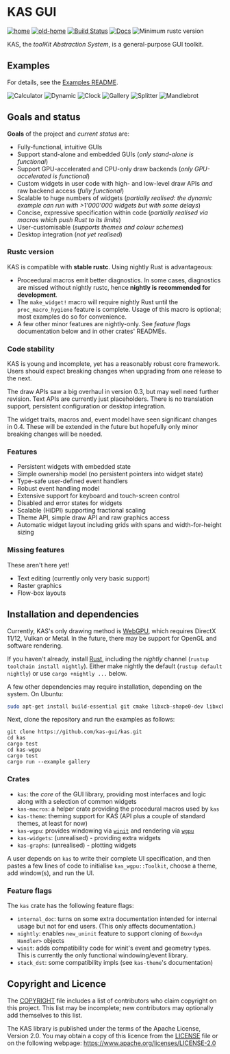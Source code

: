 KAS GUI
==========

[![home](https://img.shields.io/badge/GitHub-home-blue)](https://github.com/kas-gui/kas)
[![old-home](https://img.shields.io/badge/GitLab-old--home-blueviolet)](https://gitlab.com/dhardy/kas)
[![Build Status](https://travis-ci.com/kas-gui/kas.svg?branch=master)](https://travis-ci.com/kas-gui/kas)
[![Docs](https://docs.rs/kas/badge.svg)](https://docs.rs/kas)
![Minimum rustc version](https://img.shields.io/badge/rustc-nightly-lightgray.svg)

KAS, the *toolKit Abstraction System*, is a general-purpose GUI toolkit.

Examples
---------

For details, see the [Examples README](kas-wgpu/examples/README.md).

![Calculator](screenshots/calculator.png) ![Dynamic](screenshots/dynamic.png)
![Clock](screenshots/clock.png) ![Gallery](screenshots/gallery.gif)
![Splitter](screenshots/splitter.gif)
![Mandlebrot](screenshots/mandlebrot.png)


Goals and status
------

**Goals** of the project and *current status* are:

-   Fully-functional, intuitive GUIs
-   Support stand-alone and embedded GUIs (*only stand-alone is functional*)
-   Support GPU-accelerated and CPU-only draw backends (*only GPU-accelerated is functional*)
-   Custom widgets in user code with high- and low-level draw APIs *and* raw backend access (*fully functional*)
-   Scalable to huge numbers of widgets (*partially realised: the dynamic example can run with >1'000'000 widgets but with some delays*)
-   Concise, expressive specification within code (*partially realised via macros which push Rust to its limits*)
-   User-customisable (*supports themes and colour schemes*)
-   Desktop integration (*not yet realised*)


### Rustc version

KAS is compatible with **stable rustc**. Using nightly Rust is advantageous:

-   Proceedural macros emit better diagnostics. In some cases, diagnostics are
    missed without nightly rustc, hence **nightly is recommended for development**.
-   The `make_widget!` macro will require nightly Rust until the
    `proc_macro_hygiene` feature is complete.
    Usage of this macro is optional; most examples do so for convenience.
-   A few other minor features are nightly-only. See *feature flags*
    documentation below and in other crates' READMEs.

### Code stability

KAS is young and incomplete, yet has a reasonably robust core framework. Users
should expect breaking changes when upgrading from one release to the next.

The draw APIs saw a big overhaul in version 0.3, but may well need further
revision. Text APIs are currently just placeholders. There is no translation
support, persistent configuration or desktop integration.

The widget traits, macros and, event model have seen significant changes in 0.4.
These will be extended in the future but hopefully only minor breaking changes
will be needed.

### Features

-   Persistent widgets with embedded state
-   Simple ownership model (no persistent pointers into widget state)
-   Type-safe user-defined event handlers
-   Robust event handling model
-   Extensive support for keyboard and touch-screen control
-   Disabled and error states for widgets
-   Scalable (HiDPI) supporting fractional scaling
-   Theme API, simple draw API and raw graphics access
-   Automatic widget layout including grids with spans and width-for-height sizing

### Missing features

These aren't here yet!

-   Text editing (currently only very basic support)
-   Raster graphics
-   Flow-box layouts


Installation and dependencies
----------------

Currently, KAS's only drawing method is [WebGPU](https://github.com/gfx-rs/wgpu-rs),
which requires DirectX 11/12, Vulkan or Metal.
In the future, there may be support for OpenGL and software rendering.

If you haven't already, install [Rust](https://www.rust-lang.org/), including
the *nightly* channel (`rustup toolchain install nightly`). Either make nightly
the default (`rustup default nightly`) or use `cargo +nightly ...` below.

A few other dependencies may require installation, depending on the system.
On Ubuntu:

```sh
sudo apt-get install build-essential git cmake libxcb-shape0-dev libxcb-xfixes0-dev
```

Next, clone the repository and run the examples as follows:

```
git clone https://github.com/kas-gui/kas.git
cd kas
cargo test
cd kas-wgpu
cargo test
cargo run --example gallery
```

### Crates

-   `kas`: the *core* of the GUI library, providing most interfaces and logic
    along with a selection of common widgets
-   `kas-macros`: a helper crate providing the procedural macros used by `kas`
-   `kas-theme`: theming support for KAS (API plus a couple of standard themes,
    at least for now)
-   `kas-wgpu`: provides windowing via [`winit`] and rendering via [`wgpu`]
-   `kas-widgets`: (unrealised) - providing extra widgets
-   `kas-graphs`: (unrealised) - plotting widgets

A user depends on `kas` to write their complete UI specification, and then
pastes a few lines of code to initialise `kas_wgpu::Toolkit`, choose a theme,
add window(s), and run the UI.

[`winit`]: https://github.com/rust-windowing/winit/
[`wgpu`]: https://github.com/gfx-rs/wgpu-rs

### Feature flags

The `kas` crate has the following feature flags:

-   `internal_doc`: turns on some extra documentation intended for internal
    usage but not for end users. (This only affects documentation.)
-   `nightly`: enables `new_uninit` feature to support cloning of
    `Box<dyn Handler>` objects
-   `winit`: adds compatibility code for winit's event and geometry types.
    This is currently the only functional windowing/event library.
-   `stack_dst`: some compatibility impls (see `kas-theme`'s documentation)



Copyright and Licence
-------

The [COPYRIGHT](COPYRIGHT) file includes a list of contributors who claim
copyright on this project. This list may be incomplete; new contributors may
optionally add themselves to this list.

The KAS library is published under the terms of the Apache License, Version 2.0.
You may obtain a copy of this licence from the [LICENSE](LICENSE) file or on
the following webpage: <https://www.apache.org/licenses/LICENSE-2.0>
